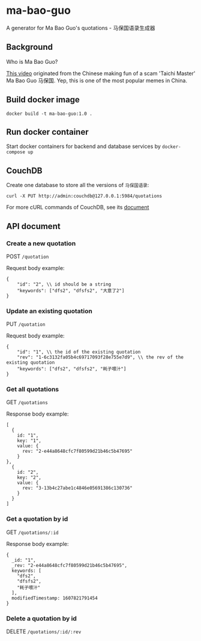 # ma-bao-guo
A generator for Ma Bao Guo's quotations - 马保国语录生成器

## Background
Who is Ma Bao Guo?

[This video](https://www.youtube.com/watch?v=09NYiVVmnJE) originated from the Chinese making fun of a scam 'Taichi Master' Ma Bao Guo 马保国.
Yep, this is one of the most popular memes in China.

## Build docker image
```
docker build -t ma-bao-guo:1.0 .
```

## Run docker container
Start docker containers for backend and database services by `docker-compose up`

## CouchDB
Create one database to store all the versions of `马保国语录`:

`curl -X PUT http://admin:couchdb@127.0.0.1:5984/quotations`

For more cURL commands of CouchDB, see its [document](https://docs.couchdb.org/en/stable/intro/curl.html)

## API document
### Create a new quotation
POST `/quotation`

Request body example:
```
{
    "id": "2", \\ id should be a string
    "keywords": ["dfs2", "dfsfs2", "大意了2"]
}
```

### Update an existing quotation
PUT `/quotation`

Request body example:
```
{
    "id": "1", \\ the id of the existing quotation
    "rev": "1-6c3132fa05b4c69717093f28e755e7d9", \\ the rev of the existing quotation
    "keywords": ["dfs2", "dfsfs2", "耗子喂汁"]
}
```

### Get all quotations
GET `/quotations`

Response body example:
```
[
  {
    id: "1",
    key: "1",
    value: {
      rev: "2-e44a8648cfc7f80599d21b46c5b47695"
    }
},
  {
    id: "2",
    key: "2",
    value: {
      rev: "3-13b4c27abe1c4846e05691386c130736"
    }
  }
]
```

### Get a quotation by id
GET `/quotations/:id`

Response body example:
```
{
  _id: "1",
  _rev: "2-e44a8648cfc7f80599d21b46c5b47695",
  keywords: [
    "dfs2",
    "dfsfs2",
    "耗子喂汁"
  ],
  modifiedTimestamp: 1607821791454
}
```

### Delete a quotation by id
DELETE `/quotations/:id/:rev`
